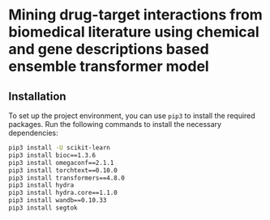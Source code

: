 # Mining drug-target interactions from biomedical literature using chemical and gene descriptions based ensemble transformer model

## Installation

To set up the project environment, you can use `pip3` to install the required packages. Run the following commands to install the necessary dependencies:

```bash
pip3 install -U scikit-learn
pip3 install bioc==1.3.6
pip3 install omegaconf==2.1.1
pip3 install torchtext==0.10.0
pip3 install transformers==4.8.0
pip3 install hydra
pip3 install hydra.core==1.1.0
pip3 install wandb==0.10.33
pip3 install segtok
